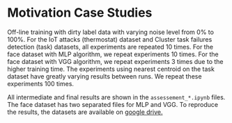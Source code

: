 # Motivation Case Studies

Off-line training with dirty label data with varying noise level from 0% to 100%. For the IoT attacks (thermostat) dataset and Cluster task failures detection (task) datasets, all experiments are repeated 10 times. For the face dataset with MLP algorithm, we repeat experiments 10 times. For the face dataset with VGG algorithm, we repeat experiments 3 times due to the higher training time. The experiments using nearest centroid  on the task dataset have greatly varying results between runs. We repeat these experiments 100 times.

All intermediate and final results are shown in the `assessement_*.ipynb` files. The face dataset has two separated files for MLP and VGG.
To reproduce the results, the datasets are available on [google drive.](https://drive.google.com/file/d/1VKeYKg_0jsi4Vb6GFTaHuCLHWqwO3eZ6/view?usp=sharing)
